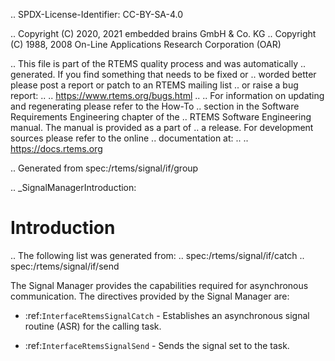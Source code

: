 .. SPDX-License-Identifier: CC-BY-SA-4.0

.. Copyright (C) 2020, 2021 embedded brains GmbH & Co. KG
.. Copyright (C) 1988, 2008 On-Line Applications Research Corporation (OAR)

.. This file is part of the RTEMS quality process and was automatically
.. generated.  If you find something that needs to be fixed or
.. worded better please post a report or patch to an RTEMS mailing list
.. or raise a bug report:
..
.. https://www.rtems.org/bugs.html
..
.. For information on updating and regenerating please refer to the How-To
.. section in the Software Requirements Engineering chapter of the
.. RTEMS Software Engineering manual.  The manual is provided as a part of
.. a release.  For development sources please refer to the online
.. documentation at:
..
.. https://docs.rtems.org

.. Generated from spec:/rtems/signal/if/group

.. _SignalManagerIntroduction:

Introduction
============

.. The following list was generated from:
.. spec:/rtems/signal/if/catch
.. spec:/rtems/signal/if/send

The Signal Manager provides the capabilities required for asynchronous
communication. The directives provided by the Signal Manager are:

* :ref:`InterfaceRtemsSignalCatch` - Establishes an asynchronous signal routine
  (ASR) for the calling task.

* :ref:`InterfaceRtemsSignalSend` - Sends the signal set to the task.
